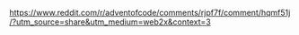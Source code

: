 https://www.reddit.com/r/adventofcode/comments/rjpf7f/comment/hqmf51j/?utm_source=share&utm_medium=web2x&context=3
